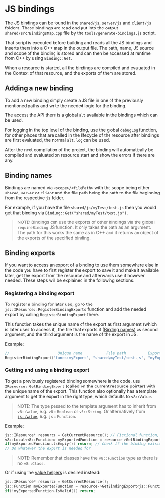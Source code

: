 # JS bindings

The JS bindings can be found in the `shared/js`, `server/js` and `client/js` folders. These bindings are read and put into the output `shared/src/BindingsMap.cpp` file
by the `tools/generate-bindings.js` script.

That script is executed before building and reads all the JS bindings and inserts them into a C++ map in the output file. The path, name, JS source and scope
of the binding is stored and can then be accessed at runtime from C++ by using `Binding::Get`.

When a resource is started, all the bindings are compiled and evaluated in the Context of that resource, and the exports of them are stored.

## Adding a new binding

To add a new binding simply create a JS file in one of the previously mentioned paths and write the needed logic for the binding.

The access the API there is a global `alt` available in the bindings which can be used.

For logging in the top level of the binding, use the global `debugLog` function, for other places that are called in the lifecycle
of the resource after bindings are first evaluated, the normal `alt.log` can be used.

After the next compilation of the project, the binding will automatically be compiled and evaluated on resource start and show the errors if there are any.

## Binding names

Bindings are named via `<scope>/<filePath>` with the scope being either `shared`, `server` or `client` and the file path being the path to the file beginning from the respective `js` folder.

For example, if you have the file `shared/js/myTest/test.js` then you would get that binding via `Binding::Get("shared/myTest/test.js")`.

> NOTE: Bindings can use the exports of other bindings via the global `requireBinding` JS function. It only takes the path as an argument.
> The path for this works the same as in C++ and it returns an object of the exports of the specified binding.

## Binding exports

If you want to access an export of a binding to use them somewhere else in the code you have to first register the export to save it and make it available later,
get the export from the resource and afterwards use it however needed. These steps will be explained in the following sections.

### Registering a binding export

To register a binding for later use, go to the `js::IResource::RegisterBindingExports` function and add the needed export by calling `RegisterBindingExport` there.

This function takes the unique name of the export as first argument (which is later used to access it),
the file that exports it ([Binding names](#binding-names)) as second argument,
and the third argument is the name of the export in JS.

Example:
```cpp
//                      Unique name           File path          Export name
RegisterBindingExport("funcs:myExport", "shared/myTest/test.js", "myExport");
```

### Getting and using a binding export

To get a previously registered binding somewhere in the code, use `IResource::GetBindingExport` (called on the current resource pointer) with the unique name of the export.
This function also optionally has a template argument to get the export in the right type, which defaults to `v8::Value`.

> NOTE: The type passed to the template argument has to inherit from `v8::Value`, e.g. `v8::Boolean` or `v8::String`.
> Or alternatively from [`js::Value`](helpers.md), e.g. `js::Function`.

Example:
```cpp
js::IResource* resource = GetCurrentResource(); // Fictional function, get the current resource pointer via e.g. `ctx.GetResource()`
v8::Local<v8::Function> myExportedFunction = resource->GetBindingExport<v8::Function>("funcs:myExport");
if(myExportedFunction.IsEmpty()) return; // Check if the binding exists, accessing an empty local otherwise crashes.
// Do whatever the export is needed for
```
> NOTE: Remember that classes have the `v8::Function` type as there is no `v8::Class`.

Or if using the [value helpers](helpers.md) is desired instead:
```cpp
js::IResource* resource = GetCurrentResource();
js::Function myExportedFunction = resource->GetBindingExport<js::Function>("funcs:myExport");
if(!myExportedFunction.IsValid()) return;
```
